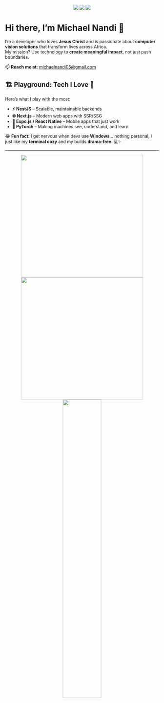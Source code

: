 <p align="center">
  <a href="mailto:michaelnandi05@gmail.com"><img src="https://img.shields.io/badge/Email-michaelnandi05@gmail.com-D14836?style=for-the-badge&logo=gmail&logoColor=white"/></a>
  <a href="https://linkedin.com/in/mikenandi"><img src="https://img.shields.io/badge/LinkedIn-Michael%20Nandi-0A66C2?style=for-the-badge&logo=linkedin&logoColor=white"/></a>
  <a href="https://twitter.com/mikenandi"><img src="https://img.shields.io/badge/Twitter-@mikenandi-1DA1F2?style=for-the-badge&logo=twitter&logoColor=white"/></a>
</p>

# Hi there, I’m Michael Nandi 👋

I’m a developer who loves **Jesus Christ** and is passionate about **computer vision solutions** that transform lives across Africa.  
My mission? Use technology to **create meaningful impact**, not just push boundaries.  

📫 **Reach me at:** [michaelnandi05@gmail.com](mailto:michaelnandi05@gmail.com)

## 🏗️ Playground: Tech I Love 🚀

Here’s what I play with the most:

- **⚡ NestJS** – Scalable, maintainable backends  
- **🌐 Next.js** – Modern web apps with SSR/SSG  
- **📱 Expo.js / React Native** – Mobile apps that just work  
- **🧠 PyTorch** – Making machines see, understand, and learn  

😂 **Fun fact:** I get nervous when devs use **Windows**… nothing personal, I just like my **terminal cozy** and my builds **drama-free**. 💻✨  

  ---


<p align = "center">
  <img src = "https://github-readme-stats.vercel.app/api?username=mikenandi&show_icons=true&theme=bear" width = 400>
  <img src = "https://github-readme-streak-stats.herokuapp.com?user=mikenandi&theme=dark&hide_border=true" width = 400>
  <img height="50%" width="auto" src ="https://github-readme-stats.vercel.app/api/top-langs/?username=mikenandi&layout=compact&hide_border=true&theme=darcula&bg_color=00000000&langs_count=6&hide=jupyter%20notebook,tex,css,php">
</p>
